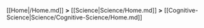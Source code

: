 [[Home|/Home.md]] **>** [[Science|Science/Home.md]] **>** [[Cognitive-Science|Science/Cognitive-Science/Home.md]]